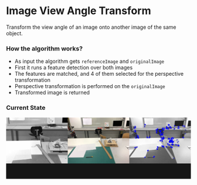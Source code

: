 # Image View Angle Transform
Transform the view angle of an image onto another image of the same object.

### How the algorithm works?
* As input the algorithm gets `referenceImage` and `originalImage`
* First it runs a feature detection over both images
* The features are matched, and 4 of them selected for the perspective transformation
* Perspective transformation is performed on the `originalImage`
* Transformed image is returned

### Current State
![Current State](readme/current.jpg)